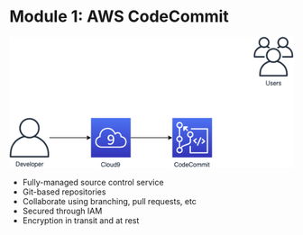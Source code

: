 <!SLIDE >
# Module 1: AWS CodeCommit

![CodeCommit](mod01_step01.png)

* Fully-managed source control service
* Git-based repositories
* Collaborate using branching, pull requests, etc
* Secured through IAM
* Encryption in transit and at rest
